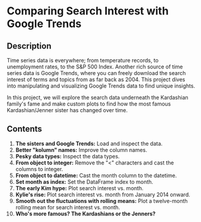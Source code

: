 # Comparing Search Interest with Google Trends
## Description
Time series data is everywhere; from temperature records, to unemployment rates, to the S&P 500 Index. Another rich source of time series data is Google Trends, where you can freely download the search interest of terms and topics from as far back as 2004. This project dives into manipulating and visualizing Google Trends data to find unique insights.

In this project, we will explore the search data underneath the Kardashian family's fame and make custom plots to find how the most famous Kardashian/Jenner sister has changed over time. 
## Contents 
1. **The sisters and Google Trends:** Load and inspect the data.
2. **Better "kolumn" names:** Improve the column names.
3. **Pesky data types:** Inspect the data types.
4. **From object to integer:** Remove the "<" characters and cast the columns to integer.
5. **From object to datetime:** Cast the month column to the datetime.
6. **Set month as index:** Set the DataFrame index to month.
7. **The early Kim hype:** Plot search interest vs. month.
8. **Kylie's rise:** Plot search interest vs. month from January 2014 onward.
9. **Smooth out the fluctuations with rolling means:** Plot a twelve-month rolling mean for search interest vs. month.
10. **Who's more famous? The Kardashians or the Jenners?**